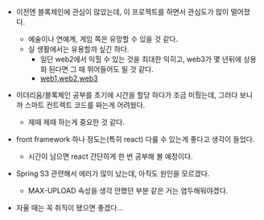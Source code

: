 * 이전엔 블록체인에 관심이 많았는데, 이 프로젝트를 하면서 관심도가 많이 떨어졌다.
    - 예술이나 연예계, 게임 쪽은 유망할 수 있을 것 같다.
    - 실 생활에서는 유용할까 싶긴 하다.
        * 일단 web2에서 익힐 수 있는 것을 최대한 익히고, web3가 몇 년뒤에 상용화 된다면 그 때 뛰어들어도 될 것 같다.
        * [web1,web2,web3](https://ko.0xzx.com/20211221244942.html)

* 이더리움/블록체인 공부를 초기에 시간을 할당 하다가 조금 미뤘는데, 그러다 보니까 스마트 컨트렉트 코드를 짜는게 어려웠다.
    * 제때 제때 하는게 중요한 것 같다.

* front framework 하나 정도는(특히 react) 다룰 수 있는게 좋다고 생각이 들었다.
    * 시간이 남으면 react 간단하게 한 번 공부해 볼 예정이다.

* Spring S3 관련해서 에러가 많이 났는데, 아직도 원인을 모르겠다.
    * MAX-UPLOAD 속성을 생각 안했던 부분 같은 거는 염두해둬야겠다.

* 자율 때는 꼭 취직이 됐으면 좋겠다...